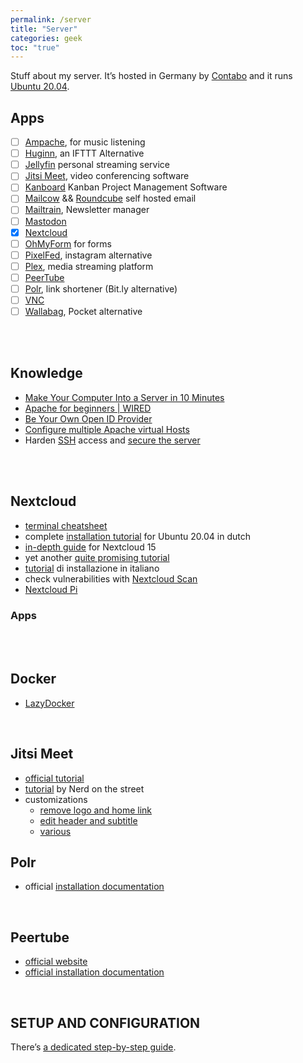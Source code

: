 ```yaml
---
permalink: /server
title: "Server"
categories: geek
toc: "true"
---
```

Stuff about my server. It’s hosted in Germany by [Contabo](https://contabo.com/) and it runs [Ubuntu 20.04](https://releases.ubuntu.com/20.04/).


## Apps

- [ ] [Ampache](http://ampache.org/), for music listening
- [ ] [Huginn](https://github.com/huginn/huginn), an IFTTT Alternative
- [ ] [Jellyfin](https://jellyfin.org/) personal streaming service
- [ ] [Jitsi Meet](https://github.com/jitsi/docker-jitsi-meet), video conferencing software
- [ ] [Kanboard](https://kanboard.org/) Kanban Project Management Software
- [ ] [Mailcow](https://mailcow.email/) && [Roundcube](https://roundcube.net/) self hosted email
- [ ] [Mailtrain](https://mailtrain.org), Newsletter manager
- [ ] [Mastodon](https://joinmastodon.org/)
- [x] [Nextcloud](https://nextcloud.com)
- [ ] [OhMyForm](https://ohmyform.com/docs/install/) for forms
- [ ] [PixelFed](https://pixelfed.org/), instagram alternative
- [ ] [Plex](https://www.plex.tv), media streaming platform
- [ ] [PeerTube](https://joinpeertube.org)
- [ ] [Polr](https://.polrproject.org), link shortener (Bit.ly alternative)
- [ ] [VNC](https://tigervnc.org/)
- [ ] [Wallabag](https://hub.docker.com/r/wallabag/wallabag), Pocket alternative

<br />
<br />

## Knowledge

- [Make Your Computer Into a Server in 10 Minutes](https://www.instructables.com/id/Make-Your-Computer-Into-A-Server-in-10-Minutes-fr/)
- [Apache for beginners | WIRED](https://www.wired.com/2010/02/Apache_for_Beginners/)
- [Be Your Own Open ID Provider](https://www.wired.com/2010/02/Be_Your_Own_OpenID_Provider/)
- [Configure multiple Apache virtual Hosts](https://www.ostechnix.com/configure-apache-virtual-hosts-ubuntu-part-1/)
- Harden <a href="https://en.wikipedia.org/wiki/Secure_Shell" rel="noopener noreferrer" target="_blank">SSH</a> access and <a href="https://www.linode.com/docs/security/securing-your-server/" rel="noopener noreferrer" target="_blank">secure the server</a>

<br />
<br />


## Nextcloud

- [terminal cheatsheet](/server-setup#nextcloud-cheatsheet)
- complete [installation tutorial](https://youtu.be/QB_FEWJ9BB4) for Ubuntu 20.04 in dutch
- [in-depth guide](https://youtu.be/QXfsi0pwgYw) for Nextcloud 15
- yet another [quite promising tutorial](https://youtu.be/wd6NvOFERJc)
- [tutorial](https://youtu.be/Ik7KZHw0OOg) di installazione in italiano
- check vulnerabilities with [Nextcloud Scan](https://scan.nextcloud.com)
- [Nextcloud Pi](https://ownyourbits.com/nextcloudpi/)

### Apps

<br />
<br />

## Docker

- [LazyDocker](https://github.com/jesseduffield/lazydocker/blob/master/README.md)

<br />

## Jitsi Meet

- [official tutorial](https://youtu.be/8KR0AhDZF2A)
- [tutorial](https://youtu.be/IQRwtUamHQU) by Nerd on the street
- customizations
	- [remove logo and home link](https://youtu.be/zgOAXKr-hBg)
	- [edit header and subtitle](https://youtu.be/dEQy46Ruupg)
	- [various](https://technologyrss.com/how-to-customize-jitsi-meet-video-conference-server/)

## Polr

- official [installation documentation](https://docs.polrproject.org/en/latest/user-guide/installation/)

<br />

## Peertube

- [official website](https://joinpeertube.org)
- [official installation documentation](/https://docs.joinpeertube.org/#/install-any-os)

<br />

## SETUP AND CONFIGURATION

There’s [a dedicated step-by-step guide](/server-setup).
